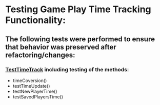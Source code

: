 # Testing Game Play Time Tracking Functionality:
## The following tests were performed to ensure that behavior was preserved after refactoring/changes:
 ### [TestTimeTrack](https://github.com/emmamickas/Text-Fighter/blob/TrackGamePlayTime/src/tests/TestTimeTrack.java) including testing of the methods:
 * timeCoversion()
 * testTimeUpdate()
 * testNewPlayerTime()
 * testSavedPlayersTime()
